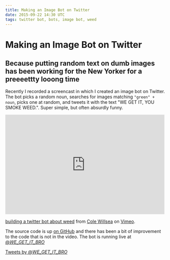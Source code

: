 ```yaml
---
title: Making an Image Bot on Twitter
date: 2015-09-22 14:30 UTC
tags: twitter bot, bots, image bot, weed
---
```


# Making an Image Bot on Twitter
## Because putting random text on dumb images has been working for the New Yorker for a preeeettty looong time

Recently I recorded a screencast in which I created an image bot on Twitter. The bot picks a random noun, searches for images matching `"green" + noun`, picks one at random, and tweets it with the text "WE GET IT, YOU SMOKE WEED.". Super simple, but often absurdly funny.

<iframe src="https://player.vimeo.com/video/139794441" width="500" height="313" frameborder="0" webkitallowfullscreen mozallowfullscreen allowfullscreen></iframe> <p><a href="https://vimeo.com/139794441">building a twitter bot about weed</a> from <a href="https://vimeo.com/colewillsea">Cole Willsea</a> on <a href="https://vimeo.com">Vimeo</a>.</p>


The source code is up [on GitHub](https://github.com/coleww/we-get-it-you-smoke-weed) and there has been a bit of improvement to the code that is not in the video. The bot is running live at [@_WE_GET_IT_BRO_](https://twitter.com/_WE_GET_IT_BRO_)

<a class="twitter-timeline" href="https://twitter.com/_WE_GET_IT_BRO_" data-widget-id="646331147127951360">Tweets by @_WE_GET_IT_BRO_</a>
<script>!function(d,s,id){var js,fjs=d.getElementsByTagName(s)[0],p=/^http:/.test(d.location)?'http':'https';if(!d.getElementById(id)){js=d.createElement(s);js.id=id;js.src=p+"://platform.twitter.com/widgets.js";fjs.parentNode.insertBefore(js,fjs);}}(document,"script","twitter-wjs");</script>